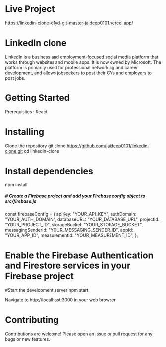 # Live Project
https://linkedin-clone-e1yd-git-master-jaideep0101.vercel.app/

# LinkedIn clone 
LinkedIn is a business and employment-focused social media platform that works through websites and mobile apps. It is now owned by Microsoft. The platform is primarily used for professional networking and career development, and allows jobseekers to post their CVs and employers to post jobs.

# Getting Started
Prerequisites : React

# Installing
Clone the repository
git clone https://github.com/jaideep0101/linkedin-clone.git
cd linkedin-clone

# Install dependencies
npm install

<h5> # Create a Firebase project and add your Firebase config object to src/firebase.js </h5>
<p>const firebaseConfig = {
  apiKey: "YOUR_API_KEY",
  authDomain: "YOUR_AUTH_DOMAIN",
  databaseURL: "YOUR_DATABASE_URL",
  projectId: "YOUR_PROJECT_ID",
  storageBucket: "YOUR_STORAGE_BUCKET",
  messagingSenderId: "YOUR_MESSAGING_SENDER_ID",
  appId: "YOUR_APP_ID",
  measurementId: "YOUR_MEASUREMENT_ID",
};</p>

# Enable the Firebase Authentication and Firestore services in your Firebase project
#Start the development server
npm start

Navigate to http://localhost:3000 in your web browser

# Contributing
Contributions are welcome! Please open an issue or pull request for any bugs or new features.
